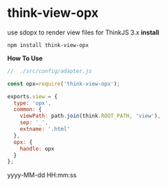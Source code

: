 # think-view-opx
use sdopx to render view files for ThinkJS 3.x
**install**
```
npm install think-view-opx
```
**How To Use**
```javascript
//  ./src/config/adapter.js

const opx=require('think-view-opx'); 

exports.view = {
  type: 'opx',
  common: {
    viewPath: path.join(think.ROOT_PATH, 'view'),
    sep: '_',
    extname: '.html'
  },
  opx: {
    handle: opx
  }
};

```
yyyy-MM-dd HH:mm:ss
